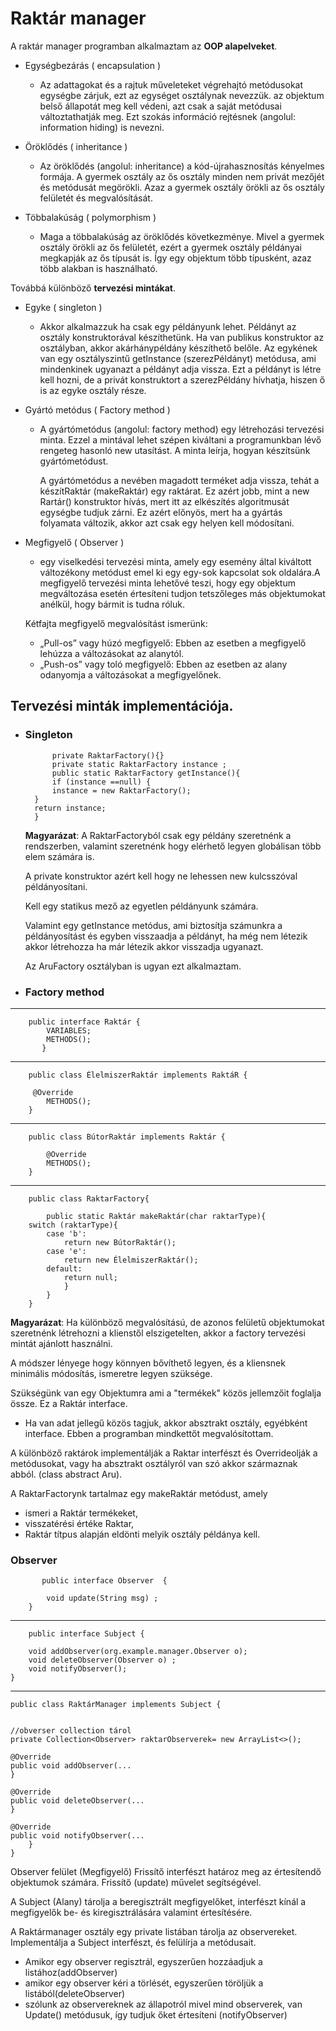 # Raktár manager

A raktár manager programban alkalmaztam az **OOP alapelveket**.
- Egységbezárás ( encapsulation )
    - Az adattagokat és a rajtuk műveleteket végrehajtó metódusokat egységbe zárjuk, ezt az egységet osztálynak nevezzük. az objektum belső állapotát
meg kell védeni, azt csak a saját metódusai változtathatják meg. Ezt szokás információ rejtésnek
(angolul: information hiding) is nevezni.
- Öröklődés ( inheritance )
    - Az öröklődés (angolul: inheritance) a kód-újrahasznosítás kényelmes formája. A gyermek osztály az ős osztály minden nem privát mezőjét és metódusát megörökli. Azaz a gyermek osztály örökli az ős osztály felületét és megvalósítását. 

- Többalakúság ( polymorphism )
    - Maga a többalakúság az öröklődés következménye. Mivel a gyermek osztály örökli az ős felületét, ezért a gyermek osztály példányai megkapják az ős típusát is. Így egy objektum több típusként, azaz több alakban is használható.

Továbbá különböző **tervezési mintákat**.

- Egyke ( singleton )
    - Akkor alkalmazzuk ha csak egy példányunk lehet. Példányt az osztály konstruktorával készíthetünk. Ha van publikus konstruktor az osztályban, akkor akárhánypéldány készíthető belőle. Az egykének van egy osztályszintű getInstance (szerezPéldányt) metódusa, ami mindenkinek ugyanazt a példányt adja vissza. Ezt a példányt is létre kell hozni, de a privát konstruktort a szerezPéldány hívhatja, hiszen ő is az egyke osztály része.


- Gyártó metódus ( Factory method )
    - A gyártómetódus (angolul: factory method) egy létrehozási tervezési minta. Ezzel a mintával lehet
    szépen kiváltani a programunkban lévő rengeteg hasonló new utasítást. A minta leírja, hogyan
    készítsünk gyártómetódust.

         A
    gyártómetódus a nevében magadott terméket adja vissza, tehát a készítRaktár (makeRaktár) egy
    raktárat. Ez azért jobb, mint a new Rartár() konstruktor hívás, mert itt az elkészítés algoritmusát egységbe tudjuk zárni. Ez azért előnyös,
    mert ha a gyártás folyamata változik, akkor azt csak egy helyen kell módosítani.

- Megfigyelő ( Observer )
    - egy viselkedési tervezési minta, amely egy esemény által kiváltott változékony metódust emel ki egy egy-sok kapcsolat sok oldalára.A megfigyelő tervezési minta lehetővé teszi, hogy egy objektum megváltozása esetén értesíteni tudjon
    tetszőleges más objektumokat anélkül, hogy bármit is tudna róluk.

    Kétfajta megfigyelő megvalósítást ismerünk:
    - „Pull-os” vagy húzó megfigyelő: Ebben az esetben a megfigyelő lehúzza a változásokat az
    alanytól.
    - „Push-os” vagy toló megfigyelő: Ebben az esetben az alany odanyomja a változásokat a
megfigyelőnek.

## Tervezési minták implementációja.

- ### Singleton 
            private RaktarFactory(){}
            private static RaktarFactory instance ;
            public static RaktarFactory getInstance(){
            if (instance ==null) {
            instance = new RaktarFactory();
        }
        return instance;
        }
    **Magyarázat**: A RaktarFactoryból csak egy példány szeretnénk a rendszerben, valamint szeretnénk hogy elérhető legyen globálisan több elem számára is.
    
    A private konstruktor azért kell hogy ne lehessen new kulcsszóval példányosítani.

    Kell egy statikus mező az egyetlen példányunk számára.

    Valamint egy getInstance metódus, ami biztosítja számunkra a példányosítást és egyben visszaadja a példányt, ha még nem létezik akkor létrehozza ha már létezik akkor visszadja ugyanazt.

    Az AruFactory osztályban is ugyan ezt alkalmaztam.

- ### Factory method
---
          
        public interface Raktár {
            VARIABLES;
            METHODS();
           }
---
        public class ÉlelmiszerRaktár implements RaktáR {

         @Override
            METHODS();
        }
---
        public class BútorRaktár implements Raktár {

            @Override
            METHODS();
        }
---
        public class RaktarFactory{

            public static Raktár makeRaktár(char raktarType){
        switch (raktarType){
            case 'b':
                return new BútorRaktár();
            case 'e':
                return new ÉlelmiszerRaktár();
            default:
                return null;
                }
            }
        }

**Magyarázat**: Ha különböző megvalósítású, de azonos felületű objektumokat szeretnénk létrehozni a klienstől elszigetelten, akkor a factory tervezési mintát ajánlott használni.

A módszer lényege hogy könnyen bővíthető legyen, és a kliensnek minimális módosítás, ismeretre legyen szüksége.

Szükségünk van egy Objektumra ami a "termékek" közös jellemzőit foglalja össze. Ez a Raktár interface.

 - Ha van adat jellegű közös tagjuk, akkor absztrakt osztály, egyébként interface. Ebben a programban mindkettőt megvalósítottam.

A különböző raktárok implementálják a Raktar interfészt és Overrideolják a metódusokat, vagy ha absztrakt osztályról van szó akkor származnak abból. (class abstract Aru).

A RaktarFactorynk tartalmaz egy makeRaktár metódust, amely
- ismeri a Raktár termékeket,
- visszatérési értéke Raktar,
- Raktár títpus alapján eldönti melyik osztály példánya kell.

### Observer


           public interface Observer  {

            void update(String msg) ;
        } 
---
        public interface Subject {

        void addObserver(org.example.manager.Observer o);
        void deleteObserver(Observer o) ;
        void notifyObserver();
    }
---
    public class RaktárManager implements Subject {


    //obverser collection tárol
    private Collection<Observer> raktarObserverek= new ArrayList<>();

    @Override
    public void addObserver(...
    }

    @Override
    public void deleteObserver(...
    }

    @Override
    public void notifyObserver(...
        }
    }
    
Observer felület (Megfigyelő) Frissítő interfészt határoz
meg az értesítendő objektumok számára. Frissítő
(update) művelet segítségével.

A Subject (Alany) tárolja a beregisztrált megfigyelőket, interfészt kínál a megfigyelők be- és
kiregisztrálására valamint értesítésére.

A Raktármanager osztály egy private listában tárolja az observereket. Implementálja a Subject interfészt, és felülírja a metódusait. 
- Amikor egy observer regisztrál, egyszerűen hozzáadjuk a listához(addObserver)
-  amikor egy observer kéri a törlését, egyszerűen töröljük a listából(deleteObserver)
- szólunk az observereknek az állapotról
  mivel mind observerek, van Update() metódusuk, így tudjuk őket értesíteni (notifyObserver)
